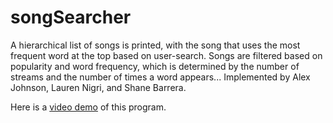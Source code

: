 # songSearcher
A hierarchical list of songs is printed, with the song that uses the most frequent word at the top based on user-search. Songs are filtered based on popularity and word frequency, which is determined by the number of streams and the number of times a word appears... Implemented by Alex Johnson, Lauren Nigri, and Shane Barrera.

Here is a [video demo](https://youtu.be/ucS89hvpuM0) of this program.
